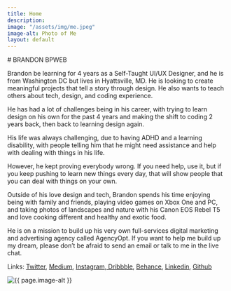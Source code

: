 ```yaml
---
title: Home
description:
image: "/assets/img/me.jpeg"
image-alt: Photo of Me 
layout: default
---
```


<div class="col-md-6 paddingorder-b">
<article>
# BRANDON <span>BPWEB</span>

Brandon be learning for 4 years as a Self-Taught UI/UX Designer, and he is from Washington DC but lives in Hyattsville, MD. He is looking to create meaningful projects that tell a story through design. He also wants to teach others about tech, design, and coding experience.

He has had a lot of challenges being in his career, with trying to learn design on his own for the past 4 years and making the shift to coding 2 years back, then back to learning design again.
    
His life was always challenging, due to having ADHD and a learning disability, with people telling him that he might need assistance and help with dealing with things in his life.

However, he kept proving everybody wrong. If you need help, use it, but if you keep pushing to learn new things every day, that will show people that you can deal with things on your own.

Outside of his love design and tech, Brandon spends his time enjoying being with family and friends, playing video games on Xbox One and PC, and taking photos of landscapes and nature with his Canon EOS Rebel T5 and love cooking different and healthy and exotic food.
    
He is on a mission to build up his very own full-services digital marketing and advertising agency called AgencyOpt. If you want to help me build up my dream, please don’t be afraid to send an email or talk to me in the live chat.

Links: [Twitter](https://twitter.com/brandonpweb), [Medium](https://medium.com/bpweb), [Instagram](https://instagram.com/bpweb),[ Dribbble](https://dribbble.com/bpweb), [Behance](https://behance.com/bpweb), [Linkedin](https://linkedin.com/in/bpweb), [Github](https://github.com/brandonpowell)
</article>
</div>

<div class="col-md-6 no-padding order-t">
<div class="h-100 d-flex align-items-center justify-content-center">
    <img src="{{ page.image }}" alt="{{ page.image-alt }}">
</div>
</div>


